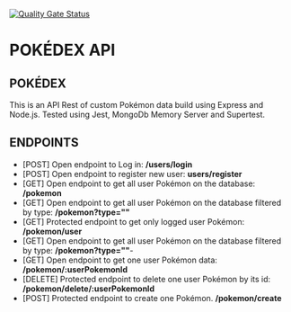 [![Quality Gate Status](https://sonarcloud.io/api/project_badges/measure?project=Killuina_BACK-pokedex&metric=alert_status)](https://sonarcloud.io/summary/new_code?id=Killuina_BACK-pokedex)

# POKÉDEX API

## POKÉDEX

This is an API Rest of custom Pokémon data build using Express and Node.js. Tested using Jest, MongoDb Memory Server and Supertest.

## ENDPOINTS

- [POST] Open endpoint to Log in: **/users/login**
- [POST] Open endpoint to register new user: **users/register**
- [GET] Open endpoint to get all user Pokémon on the database: **/pokemon**
- [GET] Open endpoint to get all user Pokémon on the database filtered by type: **/pokemon?type=""**
- [GET] Protected endpoint to get only logged user Pokémon: **/pokemon/user**
- [GET] Open endpoint to get all user Pokémon on the database filtered by type: **/pokemon?type=""**-
- [GET] Open endpoint to get one user Pokémon data: **/pokemon/:userPokemonId**
- [DELETE] Protected endpoint to delete one user Pokémon by its id: **/pokemon/delete/:userPokemonId**
- [POST] Protected endpoint to create one Pokémon. **/pokemon/create**
